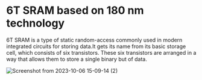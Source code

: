 # 6T SRAM based on 180 nm technology
6T SRAM is a type of static random-access commonly used in modern integrated circuits for storing data.It gets its name from its basic storage cell, which consists of six transistors. These six transistors are arranged in a way that allows them to store a single binary but of data.

![Screenshot from 2023-10-06 15-09-14 (2)](https://github.com/Subha175/SRAM/assets/123578848/b6b991b8-07eb-4c6e-b3ef-06f04df5b324)


